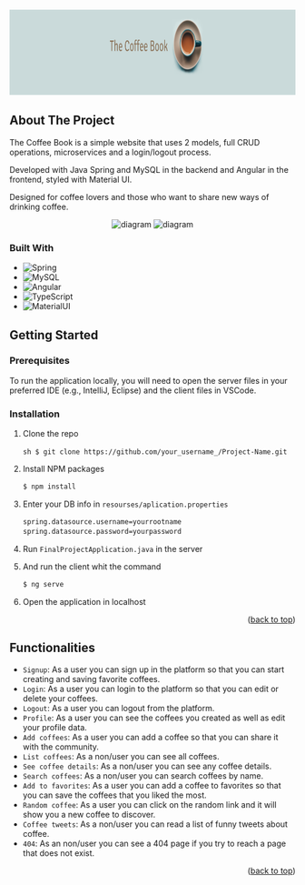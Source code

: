 <a name="readme-top"></a>

<!-- PROJECT LOGO -->
<br />
<div align="center">
    <img src="client/src/assets/banner-logo.png" alt="Logo" width="100%" height="150px">
</div>

<!-- ABOUT THE PROJECT -->
## About The Project

The Coffee Book is a simple website that uses 2 models, full CRUD operations, microservices and a login/logout process.

Developed with Java Spring and MySQL in the backend and Angular in the frontend, styled with Material UI.

Designed for coffee lovers and those who want to share new ways of drinking coffee.

<div align="center">
    <img src="[class.diagram](https://res.cloudinary.com/drrxks8d9/image/upload/v1686169972/Coffee/usecase.diagram_gj9wlh.png)" alt="diagram" width="400" height="400">
    <img src="[usecase.diagram](https://res.cloudinary.com/drrxks8d9/image/upload/v1686169972/Coffee/class.diagram_pzguhs.png)" alt="diagram" width="400" height="400">
</div>

### Built With

* ![Spring][Spring]
* ![MySQL][MySQL]
* ![Angular][Angular]
* ![TypeScript][TypeScript]
* ![MaterialUI][MaterialUI]

## Getting Started

### Prerequisites

To run the application locally, you will need to open the server files in your preferred IDE (e.g., IntelliJ, Eclipse) and the client files in VSCode.

### Installation

1. Clone the repo

   ```sh $ git clone https://github.com/your_username_/Project-Name.git ```
   
2. Install NPM packages
   ```sh
   $ npm install
   ```
3. Enter your DB info in `resourses/aplication.properties`
   ```md
   spring.datasource.username=yourrootname
   spring.datasource.password=yourpassword
   ```
4. Run `FinalProjectApplication.java` in the server
5. And run the client whit the command 
   ```sh
   $ ng serve
   ``` 
6. Open the application in localhost 

<p align="right">(<a href="#readme-top">back to top</a>)</p>


## Functionalities

-  `Signup`: As a user you can sign up in the platform so that you can start creating and saving favorite coffees.
-  `Login`: As a user you can login to the platform so that you can edit or delete your coffees.
-  `Logout`: As a user you can logout from the platform.
-  `Profile`: As a user you can see the coffees you created as well as edit your profile data.
-  `Add coffees`: As a user you can add a coffee so that you can share it with the community.
-  `List coffees`: As a non/user you can see all coffees.
-  `See coffee details`: As a non/user you can see any coffee details.
-  `Search coffees`: As a non/user you can search coffees by name.
-  `Add to favorites`: As a user you can add a coffee to favorites so that you can save the coffees that you liked the most.
-  `Random coffee`: As a user you can click on the random link and it will show you a new coffee to discover.
-  `Coffee tweets`: As a non/user you can read a list of funny tweets about coffee.
-  `404`: As an non/user you can see a 404 page if you try to reach a page that does not exist.



<p align="right">(<a href="#readme-top">back to top</a>)</p>



<!-- MARKDOWN LINKS & IMAGES -->
<!-- https://www.markdownguide.org/basic-syntax/#reference-style-links -->
[linkedin-url]: https://linkedin.com/in/othneildrew
[product-screenshot]: images/screenshot.png

[Spring]: https://img.shields.io/badge/Spring-6DB33F?style=for-the-badge&logo=spring&logoColor=white
[MySQL]: https://img.shields.io/badge/MySQL-4479A1?style=for-the-badge&logo=mysql&logoColor=white
[Angular]: https://img.shields.io/badge/Angular-DD0031?style=for-the-badge&logo=angular&logoColor=white
[TypeScript]: https://img.shields.io/badge/TypeScript-F7DF1E?style=for-the-badge&logo=typescript&logoColor=black
[MaterialUI]: https://img.shields.io/badge/Material%20UI-FF2D20?style=for-the-badge&logo=materialdesign&logoColor=white
